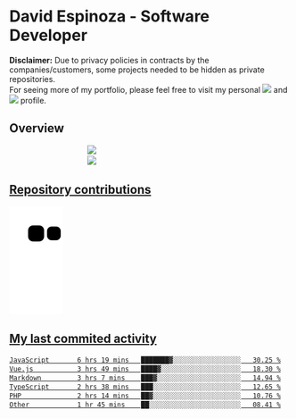 # David Espinoza - Software Developer
<div id="links">
  <p>
    <strong>Disclaimer:</strong> Due to privacy policies in contracts by the companies/customers, some projects needed to be hidden as private repositories. <br />
For seeing more of my portfolio, please feel free to visit my personal <a href="https://davidespinoza.dev" target="_blank"><img src="https://img.shields.io/badge/website-000000?style=for-the-badge&logo=About.me&logoColor=white" target="_blank"></a> and <a href="https://www.linkedin.com/in/despinozap" target="_blank"><img src="https://img.shields.io/badge/LinkedIn-0077B5?style=for-the-badge&logo=linkedin&logoColor=white" target="_blank"></a> profile.
  </p>
</div>

## Overview

<div id="stats">
  <a href="https://github.com/despinozap">
  <img height="180em" style="margin: 0em 10em;" src="https://github-readme-stats.vercel.app/api?username=despinozap&show_icons=true&include_all_commits=true&count_private=true&theme=default"/>
  <img height="180em" style="margin: 0em 10em;" src="https://github-readme-stats.vercel.app/api/top-langs/?username=despinozap&layout=compact&langs_count=7&theme=default"/>
</div>
 
## Repository contributions
<div id="snake"> 

  ![Snake animation](https://github.com/despinozap/despinozap/blob/output/github-contribution-grid-snake.svg)
</div>

## My last commited activity
<!--START_SECTION:waka-->

```text
JavaScript       6 hrs 19 mins   ███████▓░░░░░░░░░░░░░░░░░   30.25 %
Vue.js           3 hrs 49 mins   ████▓░░░░░░░░░░░░░░░░░░░░   18.30 %
Markdown         3 hrs 7 mins    ███▓░░░░░░░░░░░░░░░░░░░░░   14.94 %
TypeScript       2 hrs 38 mins   ███░░░░░░░░░░░░░░░░░░░░░░   12.65 %
PHP              2 hrs 14 mins   ██▓░░░░░░░░░░░░░░░░░░░░░░   10.76 %
Other            1 hr 45 mins    ██░░░░░░░░░░░░░░░░░░░░░░░   08.41 %
```

<!--END_SECTION:waka-->
